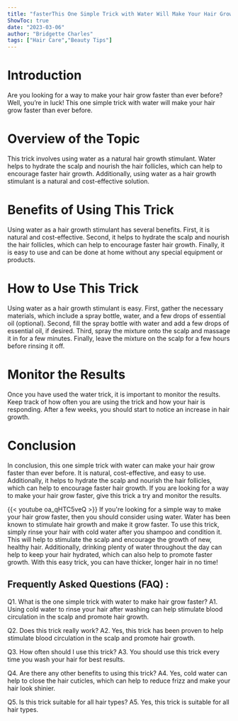 ```yaml
---
title: "fasterThis One Simple Trick with Water Will Make Your Hair Grow Faster Than Ever Before!"
ShowToc: true 
date: "2023-03-06"
author: "Bridgette Charles" 
tags: ["Hair Care","Beauty Tips"]
---
```

# Introduction

Are you looking for a way to make your hair grow faster than ever before? Well, you’re in luck! This one simple trick with water will make your hair grow faster than ever before. 

# Overview of the Topic

This trick involves using water as a natural hair growth stimulant. Water helps to hydrate the scalp and nourish the hair follicles, which can help to encourage faster hair growth. Additionally, using water as a hair growth stimulant is a natural and cost-effective solution. 

# Benefits of Using This Trick

Using water as a hair growth stimulant has several benefits. First, it is natural and cost-effective. Second, it helps to hydrate the scalp and nourish the hair follicles, which can help to encourage faster hair growth. Finally, it is easy to use and can be done at home without any special equipment or products. 

# How to Use This Trick

Using water as a hair growth stimulant is easy. First, gather the necessary materials, which include a spray bottle, water, and a few drops of essential oil (optional). Second, fill the spray bottle with water and add a few drops of essential oil, if desired. Third, spray the mixture onto the scalp and massage it in for a few minutes. Finally, leave the mixture on the scalp for a few hours before rinsing it off. 

# Monitor the Results

Once you have used the water trick, it is important to monitor the results. Keep track of how often you are using the trick and how your hair is responding. After a few weeks, you should start to notice an increase in hair growth. 

# Conclusion

In conclusion, this one simple trick with water can make your hair grow faster than ever before. It is natural, cost-effective, and easy to use. Additionally, it helps to hydrate the scalp and nourish the hair follicles, which can help to encourage faster hair growth. If you are looking for a way to make your hair grow faster, give this trick a try and monitor the results.

{{< youtube oa_qHTC5veQ >}} 
If you're looking for a simple way to make your hair grow faster, then you should consider using water. Water has been known to stimulate hair growth and make it grow faster. To use this trick, simply rinse your hair with cold water after you shampoo and condition it. This will help to stimulate the scalp and encourage the growth of new, healthy hair. Additionally, drinking plenty of water throughout the day can help to keep your hair hydrated, which can also help to promote faster growth. With this easy trick, you can have thicker, longer hair in no time!

## Frequently Asked Questions (FAQ) :
Q1. What is the one simple trick with water to make hair grow faster?
A1. Using cold water to rinse your hair after washing can help stimulate blood circulation in the scalp and promote hair growth.

Q2. Does this trick really work?
A2. Yes, this trick has been proven to help stimulate blood circulation in the scalp and promote hair growth.

Q3. How often should I use this trick?
A3. You should use this trick every time you wash your hair for best results.

Q4. Are there any other benefits to using this trick?
A4. Yes, cold water can help to close the hair cuticles, which can help to reduce frizz and make your hair look shinier.

Q5. Is this trick suitable for all hair types?
A5. Yes, this trick is suitable for all hair types.


